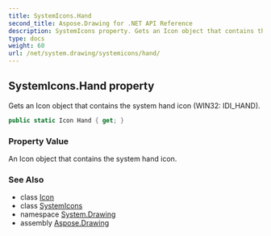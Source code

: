```yaml
---
title: SystemIcons.Hand
second_title: Aspose.Drawing for .NET API Reference
description: SystemIcons property. Gets an Icon object that contains the system hand icon WIN32 IDI_HAND
type: docs
weight: 60
url: /net/system.drawing/systemicons/hand/
---
```

## SystemIcons.Hand property

Gets an Icon object that contains the system hand icon (WIN32: IDI_HAND).

```csharp
public static Icon Hand { get; }
```

### Property Value

An Icon object that contains the system hand icon.

### See Also

* class [Icon](../../icon/)
* class [SystemIcons](../)
* namespace [System.Drawing](../../systemicons/)
* assembly [Aspose.Drawing](../../../)


